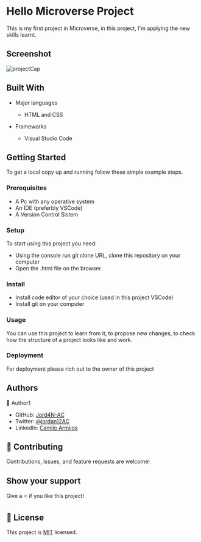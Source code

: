 # Hello Microverse Project
This is my first project in Microverse, in this project, I'm applying the new skills learnt.

## Screenshot
![projectCap](https://user-images.githubusercontent.com/71242870/143076226-77a1fdb3-7ffb-409c-ab1d-eb29aeab1d34.PNG)

## Built With
- Major languages
  - HTML and CSS

- Frameworks
  - Visual Studio Code

## Getting Started
To get a local copy up and running follow these simple example steps.
### Prerequisites
- A Pc with any operative system
- An IDE (preferbly VSCode)
- A Version Control Sistem

### Setup
To start using this project you need:
- Using the console run git clone URL, clone this repository on your computer
- Open the .html file on the browser

### Install
- Install code editor of your choice (used in this project VSCode)
- Install git on your computer

### Usage
You can use this project to learn from it, to propose new changes, to check how the structure of a project looks like and work.

### Deployment
For deployment please rich out to the owner of this project

## Authors
👤 Author1
- GitHub: [Jord4N-AC](https://github.com/Jord4N-AC)
- Twitter: [@jordan12AC](https://twitter.com/jordan12AC)
- LinkedIn: [Camilo Armijos](https://www.linkedin.com/in/camilo-armijos-2b9648197)


## 🤝 Contributing
Contributions, issues, and feature requests are welcome!

## Show your support
Give a ⭐️ if you like this project!

## 📝 License
This project is [MIT](https://github.com/microverseinc/readme-template/blob/master/MIT.md) licensed.

